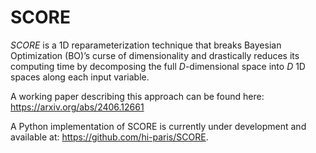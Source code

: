 # SCORE
$SCORE$ is a 1D reparameterization technique that breaks Bayesian Optimization (BO)’s curse of dimensionality and drastically reduces its computing time by decomposing the full $D$-dimensional space into $D$ 1D spaces along each input variable. 

A working paper describing this approach can be found here: https://arxiv.org/abs/2406.12661

A Python implementation of SCORE is currently under development and available at: https://github.com/hi-paris/SCORE.

